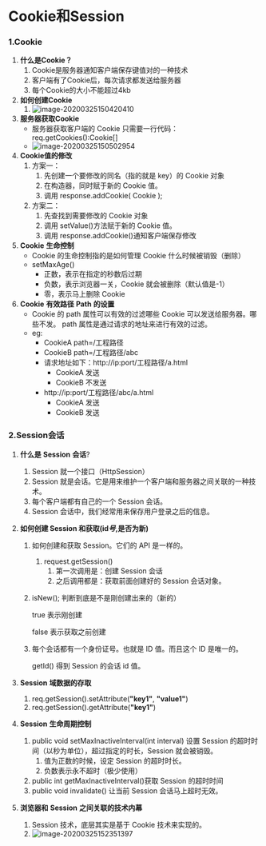 # Cookie和Session

### 1.Cookie

1. **什么是Cookie？**
   1. Cookie是服务器通知客户端保存键值对的一种技术
   2. 客户端有了Cookie后，每次请求都发送给服务器
   3. 每个Cookie的大小不能超过4kb
2. **如何创建Cookie**
   1. ![image-20200325150420410](C:\Users\apple\AppData\Roaming\Typora\typora-user-images\image-20200325150420410.png)
3. **服务器获取Cookie**
   * 服务器获取客户端的 Cookie 只需要一行代码：req.getCookies():Cookie[]
   * ![image-20200325150502954](C:\Users\apple\AppData\Roaming\Typora\typora-user-images\image-20200325150502954.png)
4. **Cookie值的修改**
   1. 方案一：
      1. 先创建一个要修改的同名（指的就是 key）的 Cookie 对象 
      2. 在构造器，同时赋于新的 Cookie 值。 
      3. 调用 response.addCookie( Cookie );
   2. 方案二： 
      1. 先查找到需要修改的 Cookie 对象 
      2. 调用 setValue()方法赋于新的 Cookie 值。 
      3. 调用 response.addCookie()通知客户端保存修改
5. **Cookie** **生命控制** 
   * Cookie 的生命控制指的是如何管理 Cookie 什么时候被销毁（删除）
   * setMaxAge() 
     * 正数，表示在指定的秒数后过期 
     * 负数，表示浏览器一关，Cookie 就会被删除（默认值是-1） 
     * 零，表示马上删除 Cookie
6. **Cookie** **有效路径** **Path** **的设置**
   * Cookie 的 path 属性可以有效的过滤哪些 Cookie 可以发送给服务器。哪些不发。 path 属性是通过请求的地址来进行有效的过滤。
   * eg:
     * CookieA  path=/工程路径 
     * CookieB path=/工程路径/abc
     * 请求地址如下：http://ip:port/工程路径/a.html
       * CookieA 发送 
       * CookieB 不发送
     * http://ip:port/工程路径/abc/a.html 
       * CookieA 发送 
       * CookieB 发送



### 2.Session会话

1. **什么是** **Session** **会话**?

   1. Session 就一个接口（HttpSession）
   2. Session 就是会话。它是用来维护一个客户端和服务器之间关联的一种技术。 
   3. 每个客户端都有自己的一个 Session 会话。 
   4. Session 会话中，我们经常用来保存用户登录之后的信息。

2. **如何创建 Session 和获取(id*号*,是否为新)**

   1. 如何创建和获取 Session。它们的 API 是一样的。 

      1. request.getSession() 
         1. 第一次调用是：创建 Session 会话 
         2. 之后调用都是：获取前面创建好的 Session 会话对象。 

   2. isNew(); 判断到底是不是刚创建出来的（新的） 

      true 表示刚创建 

      false 表示获取之前创建

   3. 每个会话都有一个身份证号。也就是 ID 值。而且这个 ID 是唯一的。 

      getId() 得到 Session 的会话 id 值。

3. **Session** **域数据的存取**

   1. req.getSession().setAttribute(**"key1"**, **"value1"**)
   2. req.getSession().getAttribute(**"key1"**)

4. **Session** **生命周期控制**

   1. public void setMaxInactiveInterval(int interval) 设置 Session 的超时时间（以秒为单位），超过指定的时长，Session 就会被销毁。
      1. 值为正数的时候，设定 Session 的超时时长。
      2. 负数表示永不超时（极少使用）
   2. public int getMaxInactiveInterval()获取 Session 的超时时间
   3. public void invalidate() 让当前 Session 会话马上超时无效。

5. **浏览器和** **Session** **之间关联的技术内幕**

   1. Session 技术，底层其实是基于 Cookie 技术来实现的。
   2. ![image-20200325152351397](C:\Users\apple\AppData\Roaming\Typora\typora-user-images\image-20200325152351397.png)

   

   

   

   

   